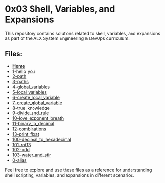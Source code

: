 # 0x03 Shell, Variables, and Expansions

This repository contains solutions related to shell, variables, and expansions as part of the ALX System Engineering & DevOps curriculum.

## Files:

- **[Home](https://github.com/Drihmia/alx-system_engineering-devops/blob/master/README.md)**
- [1-hello_you](https://github.com/Drihmia/alx-system_engineering-devops/tree/master/0x03-shell_variables_expansions/1-hello_you)
- [2-path](https://github.com/Drihmia/alx-system_engineering-devops/tree/master/0x03-shell_variables_expansions/2-path)
- [3-paths](https://github.com/Drihmia/alx-system_engineering-devops/tree/master/0x03-shell_variables_expansions/3-paths)
- [4-global_variables](https://github.com/Drihmia/alx-system_engineering-devops/tree/master/0x03-shell_variables_expansions/4-global_variables)
- [5-local_variables](https://github.com/Drihmia/alx-system_engineering-devops/tree/master/0x03-shell_variables_expansions/5-local_variables)
- [6-create_local_variable](https://github.com/Drihmia/alx-system_engineering-devops/tree/master/0x03-shell_variables_expansions/6-create_local_variable)
- [7-create_global_variable](https://github.com/Drihmia/alx-system_engineering-devops/tree/master/0x03-shell_variables_expansions/7-create_global_variable)
- [8-true_knowledge](https://github.com/Drihmia/alx-system_engineering-devops/tree/master/0x03-shell_variables_expansions/8-true_knowledge)
- [9-divide_and_rule](https://github.com/Drihmia/alx-system_engineering-devops/tree/master/0x03-shell_variables_expansions/9-divide_and_rule)
- [10-love_exponent_breath](https://github.com/Drihmia/alx-system_engineering-devops/tree/master/0x03-shell_variables_expansions/10-love_exponent_breath)
- [11-binary_to_decimal](https://github.com/Drihmia/alx-system_engineering-devops/tree/master/0x03-shell_variables_expansions/11-binary_to_decimal)
- [12-combinations](https://github.com/Drihmia/alx-system_engineering-devops/tree/master/0x03-shell_variables_expansions/12-combinations)
- [13-print_float](https://github.com/Drihmia/alx-system_engineering-devops/tree/master/0x03-shell_variables_expansions/13-print_float)
- [100-decimal_to_hexadecimal](https://github.com/Drihmia/alx-system_engineering-devops/tree/master/0x03-shell_variables_expansions/100-decimal_to_hexadecimal)
- [101-rot13](https://github.com/Drihmia/alx-system_engineering-devops/tree/master/0x03-shell_variables_expansions/101-rot13)
- [102-odd](https://github.com/Drihmia/alx-system_engineering-devops/tree/master/0x03-shell_variables_expansions/102-odd)
- [103-water_and_stir](https://github.com/Drihmia/alx-system_engineering-devops/tree/master/0x03-shell_variables_expansions/103-water_and_stir)
- [0-alias](https://github.com/Drihmia/alx-system_engineering-devops/tree/master/0x03-shell_variables_expansions/0-alias)

Feel free to explore and use these files as a reference for understanding shell scripting, variables, and expansions in different scenarios.

